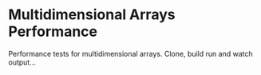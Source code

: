 # Multidimensional Arrays Performance
Performance tests for multidimensional arrays. Clone, build run and watch output...
